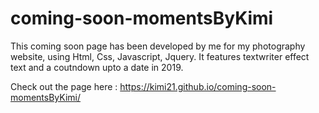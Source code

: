 # coming-soon-momentsByKimi

This coming soon page has been developed by me for my photography website, using Html, Css, Javascript, Jquery. 
It features textwriter effect text and a coutndown upto a date in 2019.

Check out the page here : https://kimi21.github.io/coming-soon-momentsByKimi/

